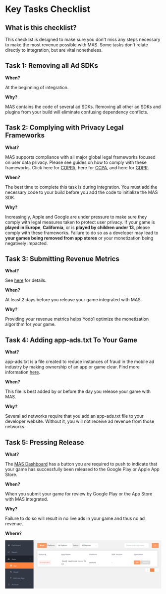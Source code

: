 # Key Tasks Checklist

## What is this checklist?

This checklist is designed to make sure you don't miss any steps necessary to make the most revenue possible with MAS. Some tasks don't relate directly to integration, but are vital nonetheless. 

## Task 1: Removing all Ad SDKs

**When?**

At the beginning of integration.

**Why?**

MAS contains the code of several ad SDKs. Removing all other ad SDKs and plugins from your build will eliminate confusing dependency conflicts.

## Task 2: Complying with Privacy Legal Frameworks

**What?**

MAS supports compliance with all major global legal frameworks focused on user data privacy. Please see guides on how to comply with these frameworks. Click here for [COPPA](privacy-coppa.md), here for [CCPA](privacy-ccpa.md), and here for [GDPR](privacy-gdpr.md).

**When?**

The best time to complete this task is during integration. You must add the necessary code to your build before you add the code to initialize the MAS SDK. 

**Why?**

Increasingly, Apple and Google are under pressure to make sure they comply with legal measures taken to protect user privacy. If your game is **played in Europe**, **California**, or is **played by children under 13**, please comply with these frameworks. Failure to do so as a developer may lead to **your games being removed from app stores** or your monetization being negatively impacted.

## Task 3: Submitting Revenue Metrics

**What?**

See [here](submission-revenue-metrics.md) for details.

**When?**

At least 2 days before you release your game integrated with MAS.

**Why?**

Providing your revenue metrics helps Yodo1 optimize the monetization algorithm for your game.

## Task 4: Adding app-ads.txt To Your Game 

**What?**

app-ads.txt is a file created to reduce instances of fraud in the mobile ad industry by making ownership of an app or game clear. Find more information [here](app-ads.md).

**When?**

This file is best added by or before the day you release your game with MAS.

**Why?**

Several ad networks require that you add an app-ads.txt file to your developer website. Without it, you will not receive ad revenue from those networks.

## Task 5: Pressing Release

**What?**

The [MAS Dashboard](https://mas.yodo1.com/) has a button you are required to push to indicate that your game has successfully been released to the Google Play or Apple App Store. 

**When?**

When you submit your game for review by Google Play or the App Store with MAS integrated.

**Why?**

Failure to do so will result in no live ads in your game and thus no ad revenue.

**Where?**

![](../resource/checklist-1.png)


